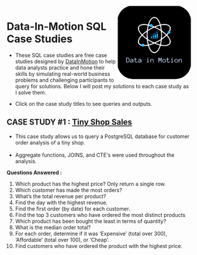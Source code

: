 <img align="right" width="200" height="200" src="https://github.com/ChrisF03/Portfolio-Projects/blob/main/Projects/dataInMotion%20Case%20Studies/DIM22-removebg-preview.png">

# Data-In-Motion SQL Case Studies
- These SQL case studies are free case studies designed by [DataInMotion](https://d-i-motion.com/) to help data analysts practice and hone their skills by simulating real-world business problems and challenging participants to query for solutions. Below I will post my solutions to each case study as I solve them.

- Click on the case study titles to see queries and outputs.


## CASE STUDY #1 : [Tiny Shop Sales]()
- This case study allows us to query a PostgreSQL database for customer order analysis of a tiny shop.<br><br>
- Aggregate functions, JOINS, and CTE's were used throughout the analysis.

**Questions Answered :**
1. Which product has the highest price? Only return a single row.
2. Which customer has made the most orders?
3. What’s the total revenue per product?
4. Find the day with the highest revenue.
5. Find the first order (by date) for each customer.
6. Find the top 3 customers who have ordered the most distinct products
7. Which product has been bought the least in terms of quantity?
8. What is the median order total?
9. For each order, determine if it was ‘Expensive’ (total over 300), ‘Affordable’ (total over 100), or ‘Cheap’.
10. Find customers who have ordered the product with the highest price.

<!-- ## CASE STUDY #2 : [Human Resources Analysis]()
- This case study allows us to query a PostgreSQL database for customer order analysis of a tiny shop.<br><br> -->
